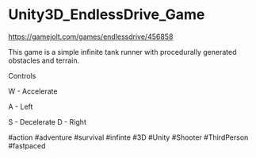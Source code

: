 # Unity3D_EndlessDrive_Game

https://gamejolt.com/games/endlessdrive/456858

This game is a simple infinite tank runner with procedurally generated obstacles and terrain.

Controls

W - Accelerate

A - Left

S - Decelerate
D - Right

#action #adventure #survival #infinte #3D #Unity #Shooter #ThirdPerson #fastpaced
